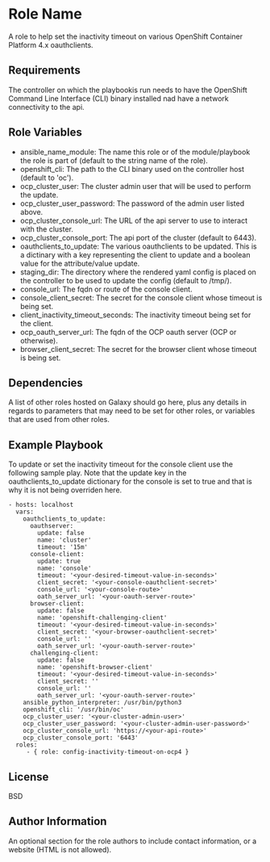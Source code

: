 Role Name
=========

A role to help set the inactivity timeout on various OpenShift Container Platform 4.x oauthclients. 

Requirements
------------

The controller on which the playbookis run needs to have the OpenShift Command Line Interface (CLI) binary installed nad have a network connectivity to the api.

Role Variables
--------------

- ansible_name_module: The name this role or of the module/playbook the role is part of (default to the string name of the role).
- openshift_cli: The path to the CLI binary used on the controller host (default to 'oc').
- ocp_cluster_user: The cluster admin user that will be used to perform the update.
- ocp_cluster_user_password: The password of the admin user listed above.
- ocp_cluster_console_url: The URL of the api server to use to interact with the cluster. 
- ocp_cluster_console_port: The api port of the cluster (default to 6443).
- oauthclients_to_update: The various oauthclients to be updated. This is a dictinary with a key representing the client to update and a boolean value for the attribute/value update.
- staging_dir: The directory where the rendered yaml config is placed on the controller to be used to update the config (default to /tmp/). 
- console_url: The fqdn or route of the console client. 
- console_client_secret: The secret for the console client whose timeout is being set.
- client_inactivity_timeout_seconds: The inactivity timeout being set for the client.
- ocp_oauth_server_url: The fqdn of the OCP oauth server (OCP or otherwise).
- browser_client_secret: The secret for the browser client whose timeout is being set.

Dependencies
------------

A list of other roles hosted on Galaxy should go here, plus any details in regards to parameters that may need to be set for other roles, or variables that are used from other roles.

Example Playbook
----------------

To update or set the inactivity timeout for the console client use the following sample play. 
Note that the update key in the oauthclients_to_update dictionary for the console is set to true and that is why it is not being overriden here. 

    - hosts: localhost
      vars:
        oauthclients_to_update:
          oauthserver:
            update: false
            name: 'cluster'
            timeout: '15m'
          console-client:
            update: true
            name: 'console'
            timeout: '<your-desired-timeout-value-in-seconds>'
            client_secret: '<your-console-oauthclient-secret>'
            console_url: '<your-console-route>'
            oath_server_url: '<your-oauth-server-route>'
          browser-client:
            update: false
            name: 'openshift-challenging-client'
            timeout: '<your-desired-timeout-value-in-seconds>'
            client_secret: '<your-browser-oauthclient-secret>'
            console_url: ''
            oath_server_url: '<your-oauth-server-route>'
          challenging-client:
            update: false
            name: 'openshift-browser-client'
            timeout: '<your-desired-timeout-value-in-seconds>'
            client_secret: ''
            console_url: ''
            oath_server_url: '<your-oauth-server-route>'
        ansible_python_interpreter: /usr/bin/python3
        openshift_cli: '/usr/bin/oc'
        ocp_cluster_user: '<your-cluster-admin-user>'
        ocp_cluster_user_password: '<your-cluster-admin-user-password>'
        ocp_cluster_console_url: 'https://<your-api-route>'
        ocp_cluster_console_port: '6443'
      roles:
         - { role: config-inactivity-timeout-on-ocp4 }

License
-------

BSD

Author Information
------------------

An optional section for the role authors to include contact information, or a website (HTML is not allowed).
